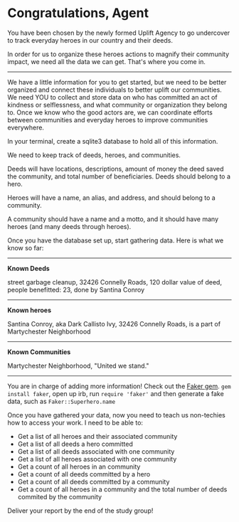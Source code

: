 # Congratulations, Agent

You have been chosen by the newly formed Uplift Agency to go undercover to track everyday heroes in our country and their deeds.

In order for us to organize these heroes actions to magnify their community impact, we need all the data we can get. That's where you come in.

---

We have a little information for you to get started, but we need to be better organized and connect these individuals to better uplift our communities. We need YOU to collect and store data on who has committed an act of kindness or selflessness, and what community or organization they belong to. Once we know who the good actors are, we can coordinate efforts between communities and everyday heroes to improve communities everywhere.

In your terminal, create a sqlite3 database to hold all of this information.

We need to keep track of deeds, heroes, and communities.

Deeds will have locations, descriptions, amount of money the deed saved the community, and total number of beneficiaries. Deeds should belong to a hero.

Heroes will have a name, an alias, and address, and should belong to a community.

A community should have a name and a motto, and it should have many heroes (and many deeds through heroes).

Once you have the database set up, start gathering data.  Here is what we know so far:

---

**Known Deeds**

street garbage cleanup, 32426 Connelly Roads, 120 dollar value of deed, people benefitted: 23, done by Santina Conroy
___

**Known heroes**

Santina Conroy, aka Dark Callisto Ivy, 32426 Connelly Roads, is a part of Martychester Neighborhood
___

**Known Communities**

Martychester Neighborhood, "United we stand."

---

You are in charge of adding more information! Check out the [Faker gem](https://github.com/stympy/faker). `gem install faker`, open up irb, run `require 'faker'` and then generate a fake data, such as `Faker::Superhero.name`

Once you have gathered your data, now you need to teach us non-techies how to access your work. I need to be able to:

- Get a list of all heroes and their associated community
- Get a list of all deeds a hero committed
- Get a list of all deeds associated with one community
- Get a list of all heroes associated with one community
- Get a count of all heroes in an community
- Get a count of all deeds committed by a hero
- Get a count of all deeds committed by a community
- Get a count of all heroes in a community and the total number of deeds commited by the community

Deliver your report by the end of the study group!